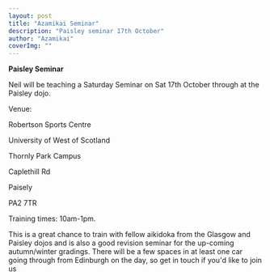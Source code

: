 ```yaml
---
layout: post
title: "Azamikai Seminar"
description: "Paisley seminar 17th October"
author: "Azamikai"
coverImg: ""
---
```


**Paisley Seminar**

Neil will be teaching a Saturday Seminar on Sat 17th October through at the Paisley dojo.

Venue:

Robertson Sports Centre

University of West of Scotland

Thornly Park Campus

Caplethill Rd

Paisely

PA2 7TR


Training times: 10am-1pm.

This is a great chance to train with fellow aikidoka from the Glasgow and Paisley dojos and is also a good revision seminar for the up-coming autumn/winter gradings.
There will be a few spaces in at least one car going through from Edinburgh on the day, so get in touch if you'd like to join us